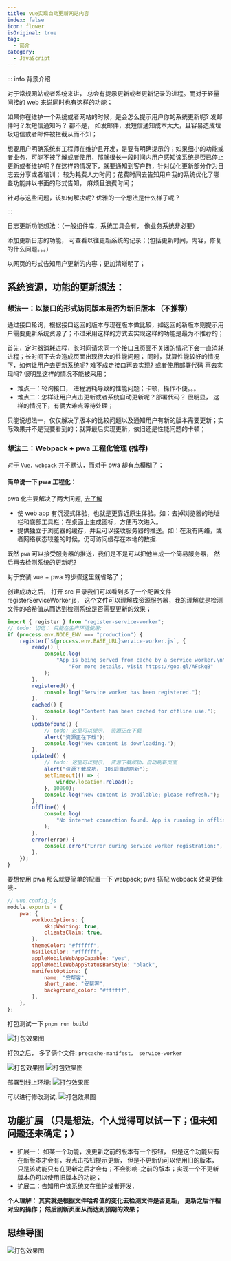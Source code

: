 ```yaml
---
title: vue实现自动更新网站内容
index: false
icon: flower
isOriginal: true
tag:
  - 简介
category:
  - JavaScript
---
```


::: info 背景介绍

对于常规网站或者系统来讲， 总会有提示更新或者更新记录的进程。而对于轻量间接的 web 来说同时也有这样的功能；

如果你在维护一个系统或者网站的时候，是会怎么提示用户你的系统更新呢? 发邮件吗？发短信通知吗？ 都不是， 如发邮件，发短信通知成本太大，且容易造成垃圾短信或者邮件被拦截从而不知；

想要用户明确系统有工程师在维护且开发，是要有明确提示的；如果细小的功能或者业务，可能不被了解或者使用，那就很长一段时间内用户感知该系统是否已停止更新或者维护呢？在这样的情况下，就要通知到客户群，针对优化更新部分作为日志去分享或者培训； 较为耗费人力时间；花费时间去告知用户我的系统优化了哪些功能并以书面的形式告知， 麻烦且浪费时间；

针对与这些问题，该如何解决呢? 优雅的一个想法是什么样子呢？

:::

日志更新功能想法：（一般组件库，系统工具会有， 像业务系统非必要）

添加更新日志的功能， 可查看以往更新系统的记录；(包括更新时间，内容，修复的什么问题。。。)

以网页的形式告知用户更新的内容；更加清晰明了；

## 系统资源，功能的更新想法：

### 想法一：以接口的形式访问版本是否为新旧版本 （不推荐）

通过接口轮询，根据接口返回的版本与现在版本做比较，如返回的新版本则提示用户需要更新系统资源了；不过采用这样的方式去实现这样的功能是最为不推荐的；

首先，定时器消耗进程，长时间请求同一个接口且页面不关闭的情况下会一直消耗进程；长时间下去会造成页面出现很大的性能问题； 同时，就算性能较好的情况下，如何让用户去更新系统呢? 难不成走接口再去实现? 或者使用部署代码 再去实现吗? 很明显这样的情况不能被采用；

- 难点一：轮询接口， 进程消耗导致的性能问题；卡顿，操作不便。。。
- 难点二：怎样让用户点击更新或者系统自动更新呢？部署代码？
  很明显， 这样的情况下，有俩大难点等待处理；

只能说想法一，仅仅解决了版本的比较问题以及通知用户有新的版本需要更新；实际效果并不是我要看到的；就算最后实现更新，依旧还是性能问题的卡顿；

### 想法二：Webpack + pwa 工程化管理 (推荐)

对于 `Vue，webpack` 并不默认，而对于 pwa 却有点模糊了；

#### 简单说一下 pwa 工程化：

pwa 化主要解决了两大问题, [去了解](https://www.jianshu.com/p/7845a13a67d7)

- 使 web app 有沉浸式体验，也就是更靠近原生体验。如：去掉浏览器的地址栏和底部工具栏；在桌面上生成图标，方便再次进入。
- 提供独立于浏览器的缓存，并且可以接收服务器的推送。如：在没有网络，或者网络状态较差的时候，仍可访问缓存在本地的数据.

既然 `pwa` 可以接受服务器的推送，我们是不是可以把他当成一个简易服务器， 然后再去检测系统的更新呢?

对于安装 vue + pwa 的步骤这里就省略了；

创建成功之后， 打开 src 目录我们可以看到多了一个配置文件 registerServiceWorker.js， 这个文件可以理解成资源服务器，我的理解就是检测文件的哈希值从而达到检测系统是否需要更新的效果；

```js
import { register } from "register-service-worker";
// todo: 切记： 只能在生产环境使用;
if (process.env.NODE_ENV === "production") {
	register(`${process.env.BASE_URL}service-worker.js`, {
		ready() {
			console.log(
				"App is being served from cache by a service worker.\n" +
					"For more details, visit https://goo.gl/AFskqB"
			);
		},
		registered() {
			console.log("Service worker has been registered.");
		},
		cached() {
			console.log("Content has been cached for offline use.");
		},
		updatefound() {
			// todo: 这里可以提示， 资源正在下载
			alert("资源正在下载");
			console.log("New content is downloading.");
		},
		updated() {
			// todo: 这里可以提示， 资源下载成功，自动刷新页面
			alert("资源下载成功， 10s后自动刷新");
			setTimeout(() => {
				window.location.reload();
			}, 10000);
			console.log("New content is available; please refresh.");
		},
		offline() {
			console.log(
				"No internet connection found. App is running in offline mode."
			);
		},
		error(error) {
			console.error("Error during service worker registration:", error);
		},
	});
}
```

要想使用 pwa 那么就要简单的配置一下 webpack; pwa 搭配 webpack 效果更佳哦~

```js
// vue.config.js
module.exports = {
	pwa: {
		workboxOptions: {
			skipWaiting: true,
			clientsClaim: true,
		},
		themeColor: "#ffffff",
		msTileColor: "#ffffff",
		appleMobileWebAppCapable: "yes",
		appleMobileWebAppStatusBarStyle: "black",
		manifestOptions: {
			name: "安帮客",
			short_name: "安帮客",
			background_color: "#ffffff",
		},
	},
};
```

打包测试一下 `pnpm run build`

![打包效果图](/assets/images/auto_1.png)

打包之后， 多了俩个文件: `precache-manifest， service-worker`

![打包效果图](/assets/images/auto_2.png)
![打包效果图](/assets/images/auto_3.png)

部署到线上环境:
![打包效果图](/assets/images/auto_4.png)

可以进行修改测试,
![打包效果图](/assets/images/auto_5.png)

## 功能扩展 （只是想法，个人觉得可以试一下；但未知问题还未确定；）

- 扩展一： 如某一个功能，没更新之前的版本有一个按钮， 但是这个功能只有在新版本才会有，我点击按钮提示更新， 但是不更新仍可以使用旧的版本， 只是该功能只有在更新之后才会有；不会影响-之前的版本；实现一个不更新版本仍可以使用旧版本的功能；
- 扩展二：告知用户该系统又在维护或者开发，

**个人理解： 其实就是根据文件哈希值的变化去检测文件是否更新， 更新之后作相对应的操作； 然后刷新页面从而达到预期的效果；**

## 思维导图

![打包效果图](/assets/images/auto_fx.png)

